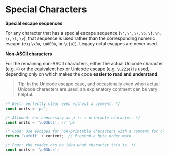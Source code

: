 # Special Characters

**Special escape sequences**

For any character that has a special escape sequence \(`\'`, `\"`, `\\`, `\b`, `\f`, `\n`, `\r`, `\t`, `\v`\), that sequence is used rather than the corresponding numeric escape \(e.g `\x0a`, `\u000a`, or `\u{a}`\). Legacy octal escapes are never used.

**Non-ASCII characters**

For the remaining non-ASCII characters, either the actual Unicode character \(e.g. `∞`\) or the equivalent hex or Unicode escape \(e.g. `\u221e`\) is used, depending only on which makes the code **easier to read and understand**.

> Tip: In the Unicode escape case, and occasionally even when actual Unicode characters are used, an explanatory comment can be very helpful.

```javascript
/* Best: perfectly clear even without a comment. */
const units = 'μs';

/* Allowed: but unncessary as μ is a printable character. */
const units = '\u03bcs'; // 'μs'

/* Good: use escapes for non-printable characters with a comment for clarity. */
return '\ufeff' + content;  // Prepend a byte order mark.
```

```javascript
/* Poor: the reader has no idea what character this is. */
const units = '\u03bcs';
```



